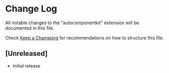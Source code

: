 # Change Log

All notable changes to the "autocomponentkit" extension will be documented in this file.

Check [Keep a Changelog](http://keepachangelog.com/) for recommendations on how to structure this file.

## [Unreleased]

- Initial release